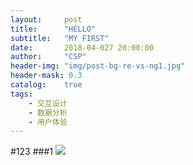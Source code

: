 ---layout:     posttitle:      "HELLO"subtitle:   "MY FIRST"date:       2018-04-027 20:00:00author:     "CSP"header-img: "img/post-bg-re-vs-ng1.jpg"header-mask: 0.3catalog:    truetags:    - 交互设计    - 数据分析    - 用户体验---#123###1![](https://image.uisdc.com/wp-content/uploads/2018/04/uisdc-zh-20180426-3.jpg)